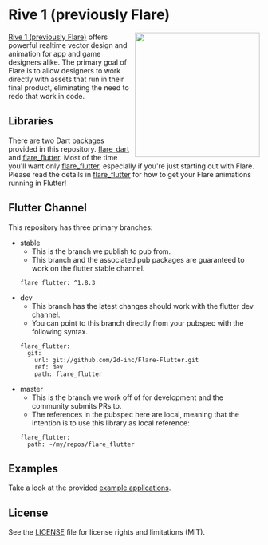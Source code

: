 # Rive 1 (previously Flare)
<img align="right" src="https://cdn.2dimensions.com/flare_macbook.png" height="250">

[Rive 1 (previously Flare)](https://www.rive.app/about-flare) offers powerful realtime vector design and animation for app and game designers alike. The primary goal of Flare is to allow designers to work directly with assets that run in their final product, eliminating the need to redo that work in code.

## Libraries
There are two Dart packages provided in this repository. [flare_dart](flare_dart) and [flare_flutter](flare_flutter). Most of the time you'll want only [flare_flutter](flare_flutter), especially if you're just starting out with Flare. Please read the details in [flare_flutter](flare_flutter) for how to get your Flare animations running in Flutter!

## Flutter Channel
This repository has three primary branches: 
- stable
  - This is the branch we publish to pub from. 
  - This branch and the associated pub packages are guaranteed to work on the flutter stable channel.
  ```
  flare_flutter: ^1.8.3
  ```
- dev
  - This branch has the latest changes should work with the flutter dev channel.
  - You can point to this branch directly from your pubspec with the following syntax.
  ```
  flare_flutter:
    git: 
      url: git://github.com/2d-inc/Flare-Flutter.git
      ref: dev
      path: flare_flutter
  ```
- master
  - This is the branch we work off of for development and the community submits PRs to.
  - The references in the pubspec here are local, meaning that the intention is to use this library as local reference:
  ```
  flare_flutter:
    path: ~/my/repos/flare_flutter
  ```

## Examples
Take a look at the provided [example applications](https://github.com/2d-inc/Flare-Flutter/tree/master/example).

## License
See the [LICENSE](LICENSE) file for license rights and limitations (MIT).
